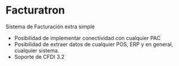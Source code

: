 Facturatron
===========

Sistema de Facturación extra simple
- Posibilidad de implementar conectividad con cualquier PAC
- Posibilidad de extraer datos de cualquier POS, ERP y en general, cualquier sistema.
- Soporte de CFDI 3.2

